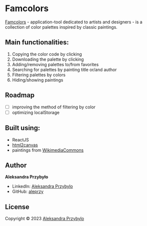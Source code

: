 # Famcolors

[Famcolors]() - application-tool dedicated to artists and designers - is a collection of color palettes inspired by classic paintings.

## Main functionalities:

1. Copying the color code by clicking
2. Downloading the palette by clicking
3. Adding/removing palettes to/from favorites
4. Searching for palettes by painting title or/and author
5. Filtering palettes by colors
6. Hiding/showing paintings

## Roadmap

- [ ] improving the method of filtering by color
- [ ] optimizing localStorage

## Built using:

- ReactJS
- [html2canvas](https://github.com/niklasvh/html2canvas)
- paintings from [WikimediaCommons](https://commons.wikimedia.org/)

## Author

**Aleksandra Przybyło**

- LinkedIn: [Aleksandra Przybylo](https://www.linkedin.com/in/aleprzy/)
- GitHub: [aleprzy](https://github.com/aleprzy)

## License

Copyright © 2023 [Aleksandra Przybylo](https://github.com/aleprzy)
